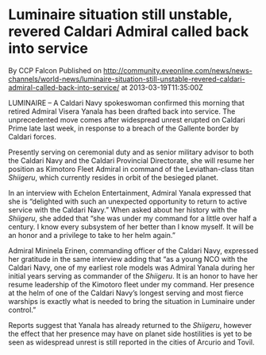 # Luminaire situation still unstable, revered Caldari Admiral called back into service
By CCP Falcon
Published on http://community.eveonline.com/news/news-channels/world-news/luminaire-situation-still-unstable-revered-caldari-admiral-called-back-into-service/ at 2013-03-19T11:35:00Z

LUMINAIRE – A Caldari Navy spokeswoman confirmed this morning that retired Admiral Visera Yanala has been drafted back into service. The unprecedented move comes after widespread unrest erupted on Caldari Prime late last week, in response to a breach of the Gallente border by Caldari forces.

Presently serving on ceremonial duty and as senior military advisor to both the Caldari Navy and the Caldari Provincial Directorate, she will resume her position as Kimotoro Fleet Admiral in command of the Leviathan-class titan _Shiigeru_, which currently resides in orbit of the besieged planet.

In an interview with Echelon Entertainment, Admiral Yanala expressed that she is “delighted with such an unexpected opportunity to return to active service with the Caldari Navy.” When asked about her history with the _Shiigeru_, she added that “she was under my command for a little over half a century. I know every subsystem of her better than I know myself. It will be an honor and a privilege to take to her helm again.”

Admiral Mininela Erinen, commanding officer of the Caldari Navy, expressed her gratitude in the same interview adding that “as a young NCO with the Caldari Navy, one of my earliest role models was Admiral Yanala during her initial years serving as commander of the _Shiigeru_. It is an honor to have her resume leadership of the Kimotoro fleet under my command. Her presence at the helm of one of the Caldari Navy’s longest serving and most fierce warships is exactly what is needed to bring the situation in Luminaire under control.”

Reports suggest that Yanala has already returned to the _Shiigeru_, however the effect that her presence may have on planet side hostilities is yet to be seen as widespread unrest is still reported in the cities of Arcurio and Tovil.

